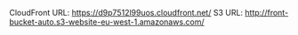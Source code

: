 CloudFront URL: https://d9p7512l99uos.cloudfront.net/
S3 URL: http://front-bucket-auto.s3-website-eu-west-1.amazonaws.com/